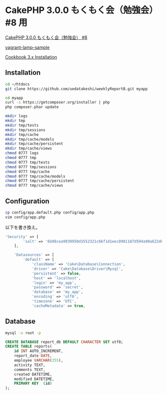 # CakePHP 3.0.0 もくもく会（勉強会） #8 用

[CakePHP 3.0.0 もくもく会（勉強会） #8](http://coedo-cakephp.doorkeeper.jp/events/15904?utm_campaign=event_15904&utm_medium=email&utm_source=ticket) 

[vagrant-lamp-sample](https://github.com/monsat/vagrant-lamp-sample/tree/cakephp3)

[Cookbook 3.x Installation](http://book.cakephp.org/3.0/en/installation.html)

## Installation

```bash
cd ~/htdocs
git clone https://github.com/uedatakeshi/weeklyReportB.git myapp
```

```bash
cd myapp
curl -s https://getcomposer.org/installer | php
php composer.phar update
```

```bash
mkdir logs
mkdir tmp
mkdir tmp/tests
mkdir tmp/sessions
mkdir tmp/cache
mkdir tmp/cache/models
mkdir tmp/cache/persistent
mkdir tmp/cache/views
chmod 0777 logs
chmod 0777 tmp
chmod 0777 tmp/tests
chmod 0777 tmp/sessions
chmod 0777 tmp/cache
chmod 0777 tmp/cache/models
chmod 0777 tmp/cache/persistent
chmod 0777 tmp/cache/views
```

## Configuration

```bash
cp config/app.default.php config/app.php
vim config/app.php
```

以下を書き換え。

```php
'Security' => [
		'salt' => '6b98cea9939950d1552321c66f1d1eec8901187d594a90a622d8976f37e35a9d',
	],
```


```php
	'Datasources' => [
		'default' => [
			'className' => 'Cake\Database\Connection',
			'driver' => 'Cake\Database\Driver\Mysql',
			'persistent' => false,
			'host' => 'localhost',
			'login' => 'my_app',
			'password' => 'secret',
			'database' => 'my_app',
			'encoding' => 'utf8',
			'timezone' => 'UTC',
			'cacheMetadata' => true,
```


## Database

```bash
mysql -u root -p
```

```sql
CREATE DATABASE report_db DEFAULT CHARACTER SET utf8;
CREATE TABLE reports(
	id INT AUTO_INCREMENT,
    report_date DATE,
	employee VARCHAR(255),
    activity TEXT,
    comments TEXT,
	created DATETIME,
	modified DATETIME,
	PRIMARY KEY  (id)
);

```




    

